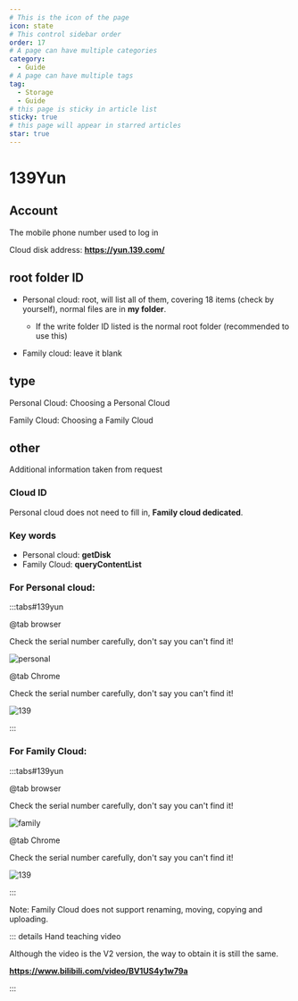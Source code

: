 ```yaml
---
# This is the icon of the page
icon: state
# This control sidebar order
order: 17
# A page can have multiple categories
category:
  - Guide
# A page can have multiple tags
tag:
  - Storage
  - Guide
# this page is sticky in article list
sticky: true
# this page will appear in starred articles
star: true
---
```

# 139Yun

## Account
The mobile phone number used to log in

Cloud disk address: **https://yun.139.com/**


## root folder ID

- Personal cloud: root, will list all of them, covering 18 items (check by yourself), normal files are in **my folder**.
   - If the write folder ID listed is the normal root folder (recommended to use this)

- Family cloud: leave it blank


## type

Personal Cloud: Choosing a Personal Cloud

Family Cloud: Choosing a Family Cloud

## other

Additional information taken from request

### Cloud ID

Personal cloud does not need to fill in, **Family cloud dedicated**.

### Key words

- Personal cloud: **getDisk**
- Family Cloud: **queryContentList**

### For Personal cloud:

:::tabs#139yun

@tab browser

Check the serial number carefully, don't say you can't find it!

![personal](/img/drivers/139-personal.png)

@tab Chrome

Check the serial number carefully, don't say you can't find it!

![139](/img/drivers/139/139-1.png)

:::
### For Family Cloud:

:::tabs#139yun

@tab browser

Check the serial number carefully, don't say you can't find it!

![family](/img/drivers/139-family.png)



@tab Chrome

Check the serial number carefully, don't say you can't find it!

![139](/img/drivers/139/139-2.png)

:::

Note: Family Cloud does not support renaming, moving, copying and uploading.



::: details Hand teaching video

Although the video is the V2 version, the way to obtain it is still the same.

**https://www.bilibili.com/video/BV1US4y1w79a**

:::
